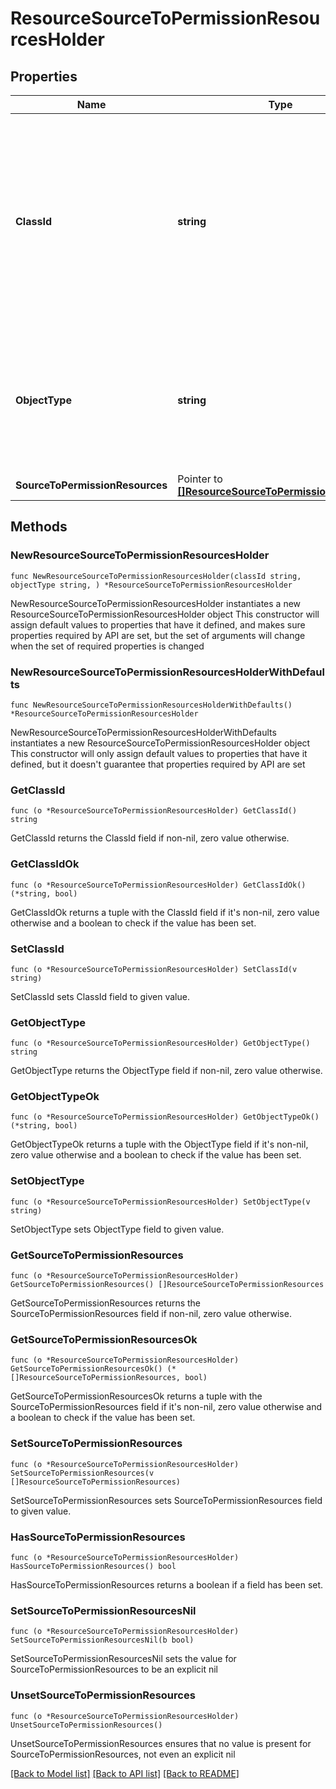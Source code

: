 # ResourceSourceToPermissionResourcesHolder

## Properties

Name | Type | Description | Notes
------------ | ------------- | ------------- | -------------
**ClassId** | **string** | The fully-qualified name of the instantiated, concrete type. This property is used as a discriminator to identify the type of the payload when marshaling and unmarshaling data. | [default to "resource.SourceToPermissionResourcesHolder"]
**ObjectType** | **string** | The fully-qualified name of the instantiated, concrete type. The value should be the same as the &#39;ClassId&#39; property. | [default to "resource.SourceToPermissionResourcesHolder"]
**SourceToPermissionResources** | Pointer to [**[]ResourceSourceToPermissionResources**](ResourceSourceToPermissionResources.md) |  | [optional] 

## Methods

### NewResourceSourceToPermissionResourcesHolder

`func NewResourceSourceToPermissionResourcesHolder(classId string, objectType string, ) *ResourceSourceToPermissionResourcesHolder`

NewResourceSourceToPermissionResourcesHolder instantiates a new ResourceSourceToPermissionResourcesHolder object
This constructor will assign default values to properties that have it defined,
and makes sure properties required by API are set, but the set of arguments
will change when the set of required properties is changed

### NewResourceSourceToPermissionResourcesHolderWithDefaults

`func NewResourceSourceToPermissionResourcesHolderWithDefaults() *ResourceSourceToPermissionResourcesHolder`

NewResourceSourceToPermissionResourcesHolderWithDefaults instantiates a new ResourceSourceToPermissionResourcesHolder object
This constructor will only assign default values to properties that have it defined,
but it doesn't guarantee that properties required by API are set

### GetClassId

`func (o *ResourceSourceToPermissionResourcesHolder) GetClassId() string`

GetClassId returns the ClassId field if non-nil, zero value otherwise.

### GetClassIdOk

`func (o *ResourceSourceToPermissionResourcesHolder) GetClassIdOk() (*string, bool)`

GetClassIdOk returns a tuple with the ClassId field if it's non-nil, zero value otherwise
and a boolean to check if the value has been set.

### SetClassId

`func (o *ResourceSourceToPermissionResourcesHolder) SetClassId(v string)`

SetClassId sets ClassId field to given value.


### GetObjectType

`func (o *ResourceSourceToPermissionResourcesHolder) GetObjectType() string`

GetObjectType returns the ObjectType field if non-nil, zero value otherwise.

### GetObjectTypeOk

`func (o *ResourceSourceToPermissionResourcesHolder) GetObjectTypeOk() (*string, bool)`

GetObjectTypeOk returns a tuple with the ObjectType field if it's non-nil, zero value otherwise
and a boolean to check if the value has been set.

### SetObjectType

`func (o *ResourceSourceToPermissionResourcesHolder) SetObjectType(v string)`

SetObjectType sets ObjectType field to given value.


### GetSourceToPermissionResources

`func (o *ResourceSourceToPermissionResourcesHolder) GetSourceToPermissionResources() []ResourceSourceToPermissionResources`

GetSourceToPermissionResources returns the SourceToPermissionResources field if non-nil, zero value otherwise.

### GetSourceToPermissionResourcesOk

`func (o *ResourceSourceToPermissionResourcesHolder) GetSourceToPermissionResourcesOk() (*[]ResourceSourceToPermissionResources, bool)`

GetSourceToPermissionResourcesOk returns a tuple with the SourceToPermissionResources field if it's non-nil, zero value otherwise
and a boolean to check if the value has been set.

### SetSourceToPermissionResources

`func (o *ResourceSourceToPermissionResourcesHolder) SetSourceToPermissionResources(v []ResourceSourceToPermissionResources)`

SetSourceToPermissionResources sets SourceToPermissionResources field to given value.

### HasSourceToPermissionResources

`func (o *ResourceSourceToPermissionResourcesHolder) HasSourceToPermissionResources() bool`

HasSourceToPermissionResources returns a boolean if a field has been set.

### SetSourceToPermissionResourcesNil

`func (o *ResourceSourceToPermissionResourcesHolder) SetSourceToPermissionResourcesNil(b bool)`

 SetSourceToPermissionResourcesNil sets the value for SourceToPermissionResources to be an explicit nil

### UnsetSourceToPermissionResources
`func (o *ResourceSourceToPermissionResourcesHolder) UnsetSourceToPermissionResources()`

UnsetSourceToPermissionResources ensures that no value is present for SourceToPermissionResources, not even an explicit nil

[[Back to Model list]](../README.md#documentation-for-models) [[Back to API list]](../README.md#documentation-for-api-endpoints) [[Back to README]](../README.md)


